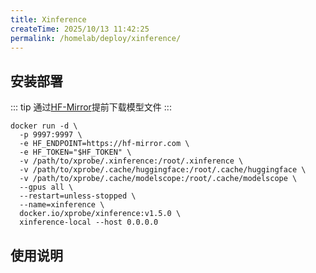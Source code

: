 ```yaml
---
title: Xinference
createTime: 2025/10/13 11:42:25
permalink: /homelab/deploy/xinference/
---
```


## 安装部署

::: tip
通过[HF-Mirror](https://hf-mirror.com/)提前下载模型文件
:::

```shell
docker run -d \
  -p 9997:9997 \
  -e HF_ENDPOINT=https://hf-mirror.com \
  -e HF_TOKEN="$HF_TOKEN" \
  -v /path/to/xprobe/.xinference:/root/.xinference \
  -v /path/to/xprobe/.cache/huggingface:/root/.cache/huggingface \
  -v /path/to/xprobe/.cache/modelscope:/root/.cache/modelscope \
  --gpus all \
  --restart=unless-stopped \
  --name=xinference \
  docker.io/xprobe/xinference:v1.5.0 \
  xinference-local --host 0.0.0.0
```

## 使用说明
